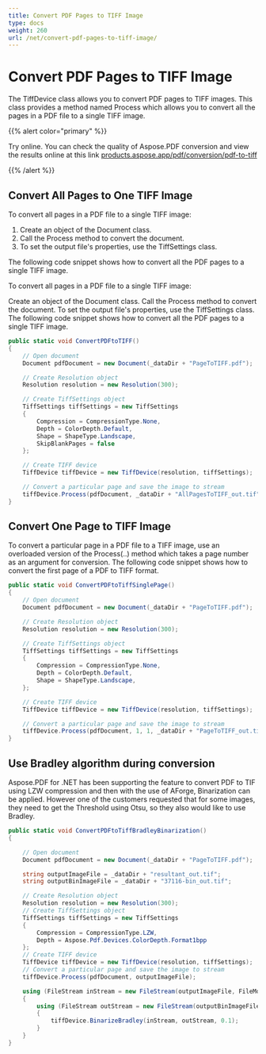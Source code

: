 ```yaml
---
title: Convert PDF Pages to TIFF Image 
type: docs
weight: 260
url: /net/convert-pdf-pages-to-tiff-image/
---
```

# Convert PDF Pages to TIFF Image

The TiffDevice class allows you to convert PDF pages to TIFF images. This class provides a method named Process which allows you to convert all the pages in a PDF file to a single TIFF image.

{{% alert color="primary" %}}

Try online. You can check the quality of Aspose.PDF conversion and view the results online at this link [products.aspose.app/pdf/conversion/pdf-to-tiff](https://products.aspose.app/pdf/conversion/pdf-to-tiff)

{{% /alert %}}

## Convert All Pages to One TIFF Image
To convert all pages in a PDF file to a single TIFF image:

1. Create an object of the Document class.
1. Call the Process method to convert the document.
1. To set the output file's properties, use the TiffSettings class.

The following code snippet shows how to convert all the PDF pages to a single TIFF image.

To convert all pages in a PDF file to a single TIFF image:

Create an object of the Document class.
Call the Process method to convert the document.
To set the output file's properties, use the TiffSettings class.
The following code snippet shows how to convert all the PDF pages to a single TIFF image.

```csharp
public static void ConvertPDFtoTIFF()
{
    // Open document
    Document pdfDocument = new Document(_dataDir + "PageToTIFF.pdf");

    // Create Resolution object
    Resolution resolution = new Resolution(300);

    // Create TiffSettings object
    TiffSettings tiffSettings = new TiffSettings
    {
        Compression = CompressionType.None,
        Depth = ColorDepth.Default,
        Shape = ShapeType.Landscape,
        SkipBlankPages = false
    };

    // Create TIFF device
    TiffDevice tiffDevice = new TiffDevice(resolution, tiffSettings);

    // Convert a particular page and save the image to stream
    tiffDevice.Process(pdfDocument, _dataDir + "AllPagesToTIFF_out.tif");
}
```

## Convert One Page to TIFF Image
To convert a particular page in a PDF file to a TIFF image, use an overloaded version of the Process(..) method which takes a page number as an argument for conversion. The following code snippet shows how to convert the first page of a PDF to TIFF format.

```csharp
public static void ConvertPDFtoTiffSinglePage()
{
    // Open document
    Document pdfDocument = new Document(_dataDir + "PageToTIFF.pdf");

    // Create Resolution object
    Resolution resolution = new Resolution(300);

    // Create TiffSettings object
    TiffSettings tiffSettings = new TiffSettings
    {
        Compression = CompressionType.None,
        Depth = ColorDepth.Default,
        Shape = ShapeType.Landscape,
    };

    // Create TIFF device
    TiffDevice tiffDevice = new TiffDevice(resolution, tiffSettings);

    // Convert a particular page and save the image to stream
    tiffDevice.Process(pdfDocument, 1, 1, _dataDir + "PageToTIFF_out.tif");
}
```

## Use Bradley algorithm during conversion
Aspose.PDF for .NET has been supporting the feature to convert PDF to TIF using LZW compression and then with the use of AForge, Binarization can be applied. However one of the customers requested that for some images, they need to get the Threshold using Otsu, so they also would like to use Bradley.

```csharp
public static void ConvertPDFtoTiffBradleyBinarization()
{

    // Open document
    Document pdfDocument = new Document(_dataDir + "PageToTIFF.pdf");

    string outputImageFile = _dataDir + "resultant_out.tif";
    string outputBinImageFile = _dataDir + "37116-bin_out.tif";

    // Create Resolution object
    Resolution resolution = new Resolution(300);
    // Create TiffSettings object
    TiffSettings tiffSettings = new TiffSettings
    {
        Compression = CompressionType.LZW,
        Depth = Aspose.Pdf.Devices.ColorDepth.Format1bpp
    };
    // Create TIFF device
    TiffDevice tiffDevice = new TiffDevice(resolution, tiffSettings);
    // Convert a particular page and save the image to stream
    tiffDevice.Process(pdfDocument, outputImageFile);

    using (FileStream inStream = new FileStream(outputImageFile, FileMode.Open))
    {
        using (FileStream outStream = new FileStream(outputBinImageFile, FileMode.Create))
        {
            tiffDevice.BinarizeBradley(inStream, outStream, 0.1);
        }
    }
}
```

